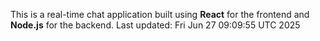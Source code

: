 This is a real-time chat application built using **React** for the frontend and **Node.js** for the backend.
Last updated: Fri Jun 27 09:09:55 UTC 2025
